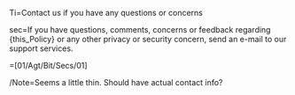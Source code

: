 Ti=Contact us if you have any questions or concerns

sec=If you have questions, comments, concerns or feedback regarding {this_Policy} or any other privacy or security concern, send an e-mail to our support services.

=[01/Agt/Bit/Secs/01]

/Note=Seems a little thin. Should have actual contact info?

